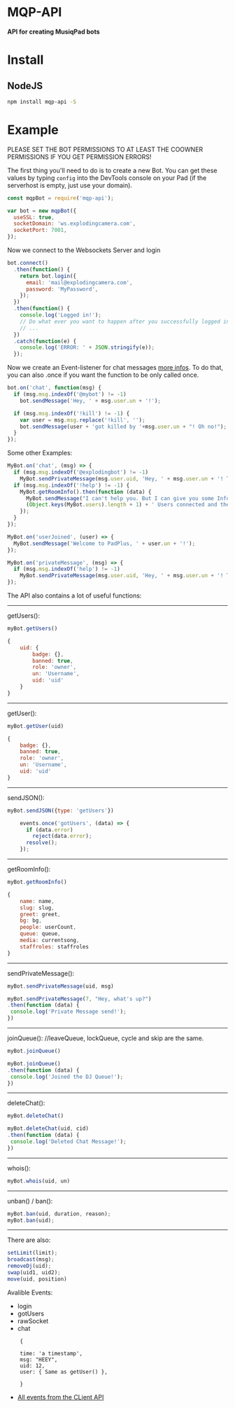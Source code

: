 # MQP-API

**API for creating MusiqPad bots**

# Install

## NodeJS

```bash
npm install mqp-api -S
```

# Example

PLEASE SET THE BOT PERMISSIONS TO AT LEAST THE COOWNER PERMISSIONS IF YOU GET PERMISSION ERRORS!

The first thing you'll need to do is to create a new Bot. You can get these values by typing `config` into the DevTools console on your Pad (if the serverhost is empty, just use your domain).

```js
const mqpBot = require('mqp-api');

var bot = new mqpBot({
  useSSL: true,
  socketDomain: 'ws.explodingcamera.com',
  socketPort: 7001,
});
```

Now we connect to the Websockets Server and login

```js
bot.connect()
  .then(function() {
    return bot.login({
      email: 'mail@explodingcamera.com',
      password: 'MyPassword',
    });
  })
  .then(function() {
    console.log('Logged in!');
    // Do what ever you want to happen after you successfully logged in
    // ...
  })
  .catch(function(e) {
    console.log('ERROR: ' + JSON.stringify(e));
  });
```

Now we create an Event-listener for chat messages [more infos](). To do that, you can also .once if you want the function to be only called once.

```js
bot.on('chat', function(msg) {
  if (msg.msg.indexOf('@mybot') != -1)
    bot.sendMessage('Hey, ' + msg.user.un + '!');

  if (msg.msg.indexOf('!kill') != -1) {
    var user = msg.msg.replace('!kill', '');
    bot.sendMessage(user + 'got killed by '+msg.user.un + "! Oh no!");
  }
});
```

Some other Examples:

```js
MyBot.on('chat', (msg) => {
  if (msg.msg.indexOf('@explodingbot') != -1)
    MyBot.sendPrivateMessage(msg.user.uid, 'Hey, ' + msg.user.un + '! To check all of my commands, type "!help".');
  if (msg.msg.indexOf('!help') != -1) {
    MyBot.getRoomInfo().then(function (data) {
      MyBot.sendMessage("I can't help you. But I can give you some Infos about the room: There are currently " +
      (Object.keys(MyBot.users).length + 1) + ' Users connected and there are ' + data.queue + ' people in the Queue');
    });
  }
});

MyBot.on('userJoined', (user) => {
  MyBot.sendMessage('Welcome to PadPlus, ' + user.un + '!');
});

MyBot.on('privateMessage', (msg) => {
  if (msg.msg.indexOf('help') != -1)
    MyBot.sendPrivateMessage(msg.user.uid, 'Hey, ' + msg.user.un + '! To check all of my commands, type "!help".');
});
```

The API also contains a lot of useful functions:

--------------------------------------------------------------------------------

getUsers():

```js
myBot.getUsers()
```

```js
{
    uid: {
        badge: {},
        banned: true,
        role: 'owner',
        un: 'Username',
        uid: 'uid'
    }
}
```

--------------------------------------------------------------------------------

getUser():

```js
myBot.getUser(uid)
```

```js
{
    badge: {},
    banned: true,
    role: 'owner',
    un: 'Username',
    uid: 'uid'
}
```

--------------------------------------------------------------------------------

sendJSON():

```js
myBot.sendJSON({type: 'getUsers'})
```

```js
    events.once('gotUsers', (data) => {
      if (data.error)
        reject(data.error);
      resolve();
    });
```

--------------------------------------------------------------------------------

getRoomInfo():

```js
myBot.getRoomInfo()
```

```js
{
    name: name,
    slug: slug,
    greet: greet,
    bg: bg,
    people: userCount,
    queue: queue,
    media: currentsong,
    staffroles: staffroles
}
```

--------------------------------------------------------------------------------

sendPrivateMessage():

```js
myBot.sendPrivateMessage(uid, msg)
```

```js
myBot.sendPrivateMessage(7, "Hey, what's up?")
.then(function (data) {
 console.log('Private Message send!');
})
```

--------------------------------------------------------------------------------

joinQueue(): //leaveQueue, lockQueue, cycle and skip are the same.

```js
myBot.joinQueue()
```

```js
myBot.joinQueue()
.then(function (data) {
 console.log('Joined the DJ Queue!');
})
```

--------------------------------------------------------------------------------

deleteChat():

```js
myBot.deleteChat()
```

```js
myBot.deleteChat(uid, cid)
.then(function (data) {
 console.log('Deleted Chat Message!');
})
```

--------------------------------------------------------------------------------

whois():

```js
myBot.whois(uid, un)
```

--------------------------------------------------------------------------------

unban() / ban():

```js
myBot.ban(uid, duration, reason);
myBot.ban(uid);
```

--------------------------------------------------------------------------------

There are also:

```js
setLimit(limit);
broadcast(msg);
removeDj(uid);
swap(uid1, uid2);
move(uid, position)
```

Avalible Events:

- login
- gotUsers
- rawSocket
- chat

```
    {

    time: 'a timestamp',
    msg: "HEEY",
    uid: 12,
    user: { Same as getUser() },

    }
```

- [All events from the CLient API](https://musiqpad.com/api/#musiqpad-client-data-api-events)

